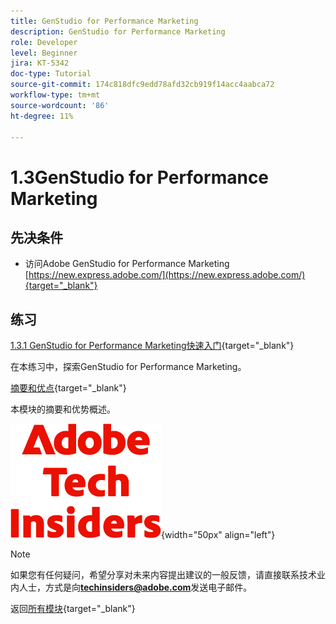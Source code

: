 ```yaml
---
title: GenStudio for Performance Marketing
description: GenStudio for Performance Marketing
role: Developer
level: Beginner
jira: KT-5342
doc-type: Tutorial
source-git-commit: 174c818dfc9edd78afd32cb919f14acc4aabca72
workflow-type: tm+mt
source-wordcount: '86'
ht-degree: 11%

---
```


# 1.3GenStudio for Performance Marketing


## 先决条件

- 访问Adobe GenStudio for Performance Marketing [https://new.express.adobe.com/](https://new.express.adobe.com/){target="_blank"}

## 练习

[1.3.1 GenStudio for Performance Marketing快速入门](./ex1.md){target="_blank"}

在本练习中，探索GenStudio for Performance Marketing。

[摘要和优点](./summary.md){target="_blank"}

本模块的摘要和优势概述。

![技术内部人士](./../../../assets/images/techinsiders.png){width="50px" align="left"}

>[!NOTE]
>
>如果您有任何疑问，希望分享对未来内容提出建议的一般反馈，请直接联系技术业内人士，方式是向&#x200B;**techinsiders@adobe.com**&#x200B;发送电子邮件。

返回[所有模块](../../../overview.md){target="_blank"}
